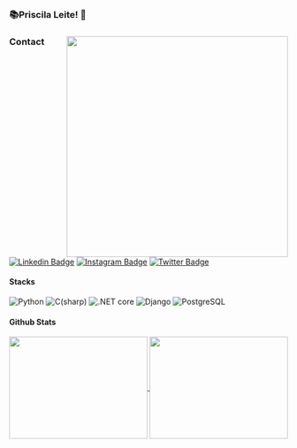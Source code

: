 
### 📚Priscila Leite! 🖖

 
<div> 
<img align="right" src="https://user-images.githubusercontent.com/109990443/219679111-2377f9f6-d336-4ea2-9e87-c0fcdbbafe68.gif" width="400px"/> 
<di>

 ### Contact

[![Linkedin Badge](https://img.shields.io/badge/-LinkedIn-0e76a8?style=flat-square&logo=Linkedin&logoColor=white)]([https://www.linkedin.com/in/regis-da-silva-santos/](https://www.linkedin.com/in/priscila-leite-185091244/))
[![Instagram Badge](https://img.shields.io/badge/-Instagram-e4405f?style=flat-square&logo=Instagram&logoColor=white)](https://www.instagram.com/prix_leite/)
[![Twitter Badge](https://img.shields.io/badge/-Twitter-00acee?style=flat-square&logo=Twitter&logoColor=white)]()

#### Stacks
<p>
  <img alt="Python" src="https://img.shields.io/badge/Python-3776AB?style=for-the-badge&logo=python&logoColor=white"/>
  <img alt="C(sharp)" src="https://img.shields.io/badge/C(sharp)-3776AB?style=for-the-badge&logo=C(sharp)&logoColor=purple"/> 
  <img alt=".NET core" src="https://img.shields.io/badge/.NET(core)-3776AB?style=for-the-badge&logo=.NET(core)&logoColor=purple"/> 
  <img alt="Django" src="https://img.shields.io/badge/Django-092E20?style=for-the-badge&logo=django&logoColor=white"/>
  <img alt="PostgreSQL" src="https://img.shields.io/badge/PostgreSQL-316192?style=for-the-badge&logo=postgresql&logoColor=white"/>
<p>
 
 
 
 
 

 #### Github Stats
 <a href="#">
  <img align="center" src="https://github-readme-stats.vercel.app/api?username=pricileite&show_icons=true&count_private=true&theme=dracula" width="250px" height="185">
  <img align="center" src="https://github-readme-stats.vercel.app/api/top-langs/?username=pricileite&layout=compact&theme=dracula&hide=css,html,jupyter%20notebook" width="250px" height = "185">
 </a>
 
 
 
